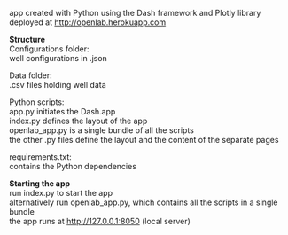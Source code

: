 app created with Python using the Dash framework and Plotly library\
deployed at http://openlab.herokuapp.com

**Structure**\
Configurations folder:\
well configurations in .json

Data folder:\
.csv files holding well data

Python scripts:\
app.py initiates the Dash.app\
index.py defines the layout of the app\
openlab_app.py is a single bundle of all the scripts\
the other .py files define the layout and the content of the separate pages


requirements.txt:\
contains the Python dependencies

**Starting the app**\
run index.py to start the app\
alternatively run openlab_app.py, which contains all the scripts in a single bundle\
the app runs at http://127.0.0.1:8050 (local server)

